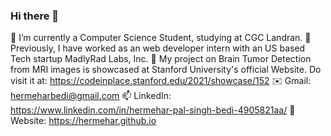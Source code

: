 ### Hi there 👋

🔭 I’m currently a Computer Science Student, studying at CGC Landran.
🏢 Previously, I have worked as an web developer intern with an US based Tech startup MadlyRad Labs, Inc.
🥇 My project on Brain Tumor Detection from MRI images is showcased at Stanford University's official Website. Do visit it at: https://codeinplace.stanford.edu/2021/showcase/152 
✉️ Gmail: hermeharbedi@gmail.com
📫 LinkedIn: https://www.linkedin.com/in/hermehar-pal-singh-bedi-4905821aa/
🔗 Website: https://hermehar.github.io



